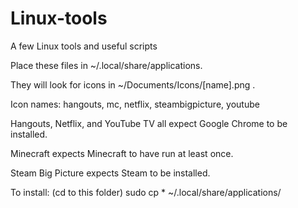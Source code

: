  
# Linux-tools 

A few Linux tools and useful scripts 



Place these files in ~/.local/share/applications.

They will look for icons in ~/Documents/Icons/[name].png .

Icon names: hangouts, mc, netflix, steambigpicture, youtube

Hangouts, Netflix, and YouTube TV all expect Google Chrome to be installed.

Minecraft expects Minecraft to have run at least once.

Steam Big Picture expects Steam to be installed.

To install: (cd to this folder) sudo cp * ~/.local/share/applications/






